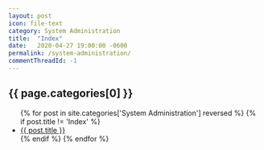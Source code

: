 ```yaml
---
layout: post
icon: file-text
category: System Administration
title:  "Index"
date:   2020-04-27 19:00:00 -0600
permalink: /system-administration/
commentThreadId: -1
---
```


## {{ page.categories[0] }}

<ul>
    {% for post in site.categories['System Administration'] reversed %}
        {% if post.title != 'Index' %}
        <li><a href='{{ post.url }}'>{{ post.title }}</a></li>
        {% endif %}
    {% endfor %}
</ul>
